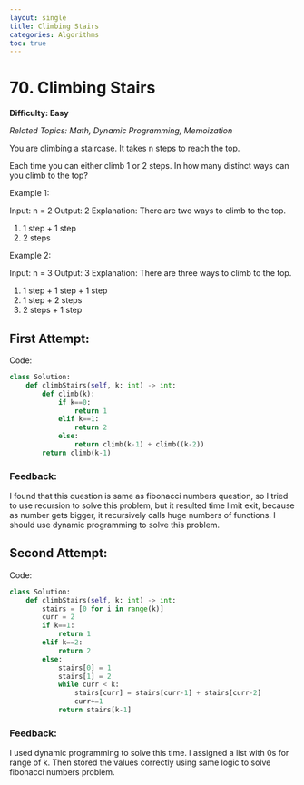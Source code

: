 ```yaml
---
layout: single
title: Climbing Stairs
categories: Algorithms
toc: true
---
```


# 70. Climbing Stairs

**Difficulty: Easy**

*Related Topics: Math, Dynamic Programming, Memoization*

You are climbing a staircase. It takes n steps to reach the top.

Each time you can either climb 1 or 2 steps. In how many distinct ways can you climb to the top?

Example 1:

Input: n = 2
Output: 2
Explanation: There are two ways to climb to the top.
1. 1 step + 1 step
2. 2 steps

Example 2:

Input: n = 3
Output: 3
Explanation: There are three ways to climb to the top.
1. 1 step + 1 step + 1 step
2. 1 step + 2 steps
3. 2 steps + 1 step

## First Attempt:

Code:
```python
class Solution:
    def climbStairs(self, k: int) -> int:
        def climb(k):
            if k==0:
                return 1
            elif k==1:
                return 2
            else:
                return climb(k-1) + climb((k-2))
        return climb(k-1)
```
### Feedback: 
I found that this question is same as fibonacci numbers question, so I tried to use recursion to solve this problem, but it resulted
time limit exit, because as number gets bigger, it recursively calls huge numbers of functions. I should use dynamic programming to solve this problem.

## Second Attempt:

Code:
```python
class Solution:
    def climbStairs(self, k: int) -> int:
        stairs = [0 for i in range(k)]
        curr = 2
        if k==1:
            return 1
        elif k==2:
            return 2
        else:
            stairs[0] = 1
            stairs[1] = 2
            while curr < k:
                stairs[curr] = stairs[curr-1] + stairs[curr-2]
                curr+=1
            return stairs[k-1]
```
### Feedback: 
I used dynamic programming to solve this time. I assigned a list with 0s for range of k. Then stored the values correctly using same logic
to solve fibonacci numbers problem.